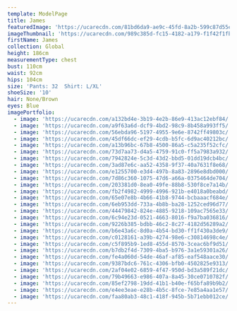 ```yaml
---
template: ModelPage
title: James
featuredImage: 'https://ucarecdn.com/81bd6da9-ae9c-45fd-8a2b-599c87d55e26/'
imageThumbnail: 'https://ucarecdn.com/989c385d-fc15-4182-a179-f1f42f1fb447/'
firstName: James
collection: Global
height: 186cm
measurementType: chest
bust: 110cm
waist: 92cm
hips: 104cm
size: 'Pants: 32  Shirt: L/XL'
shoeSize: '10'
hair: None/Brown
eyes: Blue
imagePortfolio:
  - image: 'https://ucarecdn.com/a132bd4e-3b19-4e2b-86e9-413ac12ebf84/'
  - image: 'https://ucarecdn.com/a9f63a6d-dcf9-4bd2-98c9-8b458a993ff5/'
  - image: 'https://ucarecdn.com/56ebda96-5197-4955-9e6e-8742ff49803c/'
  - image: 'https://ucarecdn.com/45df66dc-ef29-4cdb-b5fc-6d9ac40212bc/'
  - image: 'https://ucarecdn.com/a13b96bc-67b8-4500-86a5-c5a235f52cfc/'
  - image: 'https://ucarecdn.com/73d7aa73-d4a5-4759-91c0-ff5a7983a932/'
  - image: 'https://ucarecdn.com/7942824e-5c3d-43d2-bbd5-01dd19dcb4bc/'
  - image: 'https://ucarecdn.com/3ad87e6c-aa52-4358-9f37-40a7631f8e68/'
  - image: 'https://ucarecdn.com/e1255700-e3d4-497b-8a83-2896e8dbd000/'
  - image: 'https://ucarecdn.com/7d86c360-1075-47d6-a66a-0375464de704/'
  - image: 'https://ucarecdn.com/203381d0-8ea0-49fe-88b8-530f8ce7a14b/'
  - image: 'https://ucarecdn.com/fb2f4982-4999-4996-921b-e4018a0beabd/'
  - image: 'https://ucarecdn.com/65e07e8b-4b66-41b8-9744-bcbaaacf684e/'
  - image: 'https://ucarecdn.com/6eb953dd-733a-4b8b-ba28-1252ced96d77/'
  - image: 'https://ucarecdn.com/44479842-824e-4885-9218-109ac7565e33/'
  - image: 'https://ucarecdn.com/6c94e23d-0521-4663-8016-f9a7ba036816/'
  - image: 'https://ucarecdn.com/9226b385-bdbb-46c2-8c27-4182d56289a2/'
  - image: 'https://ucarecdn.com/b6e43a6c-8d0a-4b54-bd30-ff1f430a3de9/'
  - image: 'https://ucarecdn.com/c0128161-a39b-4274-98e6-c30814698c4e/'
  - image: 'https://ucarecdn.com/c5f895b9-1ed8-455d-8570-3ceac6bf9d51/'
  - image: 'https://ucarecdn.com/b7db2f4d-7309-4ba5-b976-3a1e59301a26/'
  - image: 'https://ucarecdn.com/fe4a060d-54de-46af-af85-eaf548aace30/'
  - image: 'https://ucarecdn.com/9387bdc6-761c-4306-bfb0-4502825e9313/'
  - image: 'https://ucarecdn.com/2af04e02-6859-4f47-950d-bd3a589f21dc/'
  - image: 'https://ucarecdn.com/79b49663-e986-407a-8a45-30ce0710782f/'
  - image: 'https://ucarecdn.com/85ef2798-19dd-41b1-b40e-f65bfa89b9b2/'
  - image: 'https://ucarecdn.com/e4ee3eae-e28b-4b5c-8fce-7e85a4aa1e57/'
  - image: 'https://ucarecdn.com/faa80ab3-48c1-418f-945b-5b71ebb012ce/'
---
```



